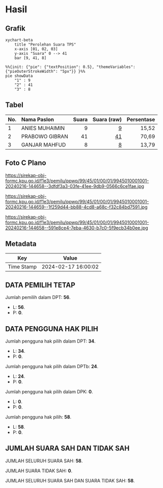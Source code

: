 # Hasil

## Grafik

```mermaid
xychart-beta
    title "Perolehan Suara TPS"
    x-axis [01, 02, 03]
    y-axis "Suara" 0 --> 41
    bar [9, 41, 8]
```

```mermaid
%%{init: {"pie": {"textPosition": 0.5}, "themeVariables": {"pieOuterStrokeWidth": "5px"}} }%%
pie showData
    "1" : 9
    "2" : 41
    "3" : 8
```

## Tabel

| No. | Nama Paslon    | Suara | Suara (raw) | Persentase |
|:--- |:-------------- | -----:| -----------:| ----------:|
| 1   | ANIES MUHAIMIN | 9     | [9][p-1]    | 15,52      |
| 2   | PRABOWO GIBRAN | 41    | [41][p-2]   | 70,69      |
| 3   | GANJAR MAHFUD  | 8     | [8][p-3]    | 13,79      |


[p-1]: https://github.com/gigit-pemilu/pemilu-2024-99-luar-negeri/blob/main/pilpres/hitung-suara/sub/99-luar-negeri/sub/45-harare-zimbabwe/sub/01-harare-zimbabwe/sub/0001-harare-zimbabwe/sub/001-tps/sub/paslon-1.txt
[p-2]: https://github.com/gigit-pemilu/pemilu-2024-99-luar-negeri/blob/main/pilpres/hitung-suara/sub/99-luar-negeri/sub/45-harare-zimbabwe/sub/01-harare-zimbabwe/sub/0001-harare-zimbabwe/sub/001-tps/sub/paslon-2.txt
[p-3]: https://github.com/gigit-pemilu/pemilu-2024-99-luar-negeri/blob/main/pilpres/hitung-suara/sub/99-luar-negeri/sub/45-harare-zimbabwe/sub/01-harare-zimbabwe/sub/0001-harare-zimbabwe/sub/001-tps/sub/paslon-3.txt

## Foto C Plano

https://sirekap-obj-formc.kpu.go.id/f1e3/pemilu/ppwp/99/45/01/00/01/9945010001001-20240216-144658--3dfdf3a3-03fe-41ee-9db9-0566c6ce1fae.jpg

https://sirekap-obj-formc.kpu.go.id/f1e3/pemilu/ppwp/99/45/01/00/01/9945010001001-20240216-144659--1f259d44-bb88-4cd8-a68c-f32c84bd7591.jpg

https://sirekap-obj-formc.kpu.go.id/f1e3/pemilu/ppwp/99/45/01/00/01/9945010001001-20240216-144658--591e8ce4-7eba-4630-b7c0-5f9ecb34b0ee.jpg


## Metadata

| Key        | Value               |
| ---------- | ------------------- |
| Time Stamp | 2024-02-17 16:00:02 |


## DATA PEMILIH TETAP

Jumlah pemilih dalam DPT: **56**.
 * L: **56**.
 * P: **0**.

## DATA PENGGUNA HAK PILIH

Jumlah pengguna hak pilih dalam DPT: **34**.
 * L: **34**.
 * P: **0**.

Jumlah pengguna hak pilih dalam DPTb: **24**.
 * L: **24**.
 * P: **0**.

Jumlah pengguna hak pilih dalam DPK: **0**.
 * L: **0**.
 * P: **0**.

Jumlah pengguna hak pilih: **58**.
 * L: **58**.
 * P: **0**.

## JUMLAH SUARA SAH DAN TIDAK SAH

JUMLAH SELURUH SUARA SAH: **58**.

JUMLAH SUARA TIDAK SAH: **0**.

JUMLAH SELURUH SUARA SAH DAN SUARA TIDAK SAH: **58**.


